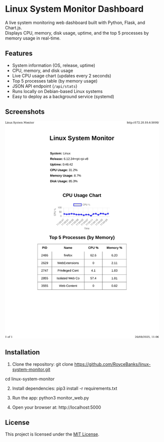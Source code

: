 # Linux System Monitor Dashboard

A live system monitoring web dashboard built with Python, Flask, and Chart.js.  
Displays CPU, memory, disk usage, uptime, and the top 5 processes by memory usage in real-time.

## Features

- System information (OS, release, uptime)
- CPU, memory, and disk usage
- Live CPU usage chart (updates every 2 seconds)
- Top 5 processes table (by memory usage)
- JSON API endpoint (`/api/stats`)
- Runs locally on Debian-based Linux systems
- Easy to deploy as a background service (systemd)

## Screenshots

![Dashboard Screenshot](screenshots/screenshots.png)

## Installation

1. Clone the repository:
git clone https://github.com/RoyceBanks/linux-system-monitor.git

cd linux-system-monitor

2. Install dependencies:
pip3 install -r requirements.txt

3. Run the app:
python3 monitor_web.py

4. Open your browser at:
http://localhost:5000

## License
This project is licensed under the [MIT License](LICENSE).
